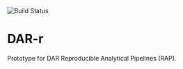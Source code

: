 ![Build Status](https://travis-ci.com/robeva/overdueAccs.svg?token=JP1NSssqJii36qqFm9dk&branch=master)

# DAR-r
Prototype for DAR Reproducible Analytical Pipelines (RAP).
